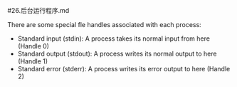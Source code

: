 #26.后台运行程序.md

There are some special fle handles associated with each process:

* Standard input (stdin): A process takes its normal input from here (Handle 0)
* Standard output (stdout): A process writes its normal output to here (Handle 1)
* Standard error (stderr): A process writes its error output to here (Handle 2)